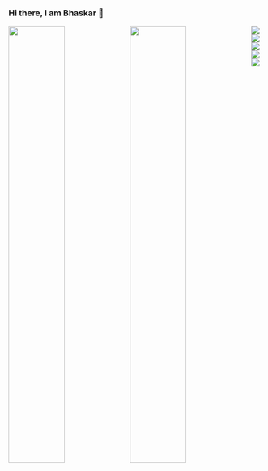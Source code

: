 ### Hi there, I am Bhaskar 👋

<img  align="left" width="47%" src="https://github-readme-stats.vercel.app/api?username=Bhaskar&show_icons=true&theme=radical" />

<img  align="left" width="47%" src="https://github-readme-stats.vercel.app/api/top-langs/?username=bhaskar345&show_icons=true&theme=radical" />

<img src="https://img.shields.io/badge/python-3670A0?style=for-the-badge&logo=python&logoColor=ffdd54" />
 
<img src="https://img.shields.io/badge/django-%23092E20.svg?style=for-the-badge&logo=django&logoColor=white" />

<img src="https://img.shields.io/badge/django-%23092E20.svg?style=for-the-badge&logo=django&logoColor=white" />

<img src="https://img.shields.io/badge/DJANGO-REST-ff1709?style=for-the-badge&logo=django&logoColor=white&color=ff1709&labelColor=gray" />

<img src="https://img.shields.io/badge/javascript-%23323330.svg?style=for-the-badge&logo=javascript&logoColor=%23F7DF1E" />

<img src="" />

